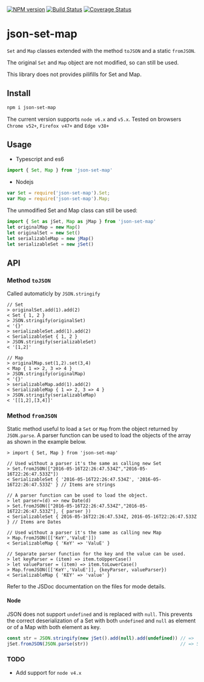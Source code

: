 [![NPM version](https://img.shields.io/npm/v/json-set-map.svg?style=flat)](https://www.npmjs.com/package/json-set-map)
[![Build Status](https://travis-ci.org/CaselIT/json-set-map.svg?branch=master)](https://travis-ci.org/CaselIT/json-set-map)
[![Coverage Status](https://coveralls.io/repos/github/CaselIT/json-set-map/badge.svg?branch=master)](https://coveralls.io/github/CaselIT/json-set-map?branch=master)
# json-set-map
`Set` and `Map` classes extended with the method `toJSON` and a static `fromJSON`.

The original `Set` and `Map` object are not modified, so can still be used.

This library does not provides pilifills for Set and Map.

## Install
```sh
npm i json-set-map
```
The current version supports `node v6.x` and `v5.x`. Tested on browsers `Chrome v52+`, `Firefox v47+` and `Edge v38+`

## Usage
* Typescript and es6

```ts
import { Set, Map } from 'json-set-map'
```
* Nodejs

```js
var Set = require('json-set-map').Set;
var Map = require('json-set-map').Map;
```
The unmodified Set and Map class can still be used:

```ts
import { Set as jSet, Map as jMap } from 'json-set-map'
let originalMap = new Map()
let originalSet = new Set()
let serializableMap = new jMap()
let serializableSet = new jSet()
```

## API

### Method `toJSON`

Called automaticly by `JSON.stringify`
```
// Set
> originalSet.add(1).add(2)
< Set { 1, 2 }
> JSON.stringify(originalSet)
< '{}'
> serializableSet.add(1).add(2)
< SerializableSet { 1, 2 }
> JSON.stringify(serializableSet)
< '[1,2]'

// Map
> originalMap.set(1,2).set(3,4)
< Map { 1 => 2, 3 => 4 }
> JSON.stringify(originalMap)
< '{}'
> serializableMap.add(1).add(2)
< SerializableMap { 1 => 2, 3 => 4 }
> JSON.stringify(serializableMap)
< '[[1,2],[3,4]]'
```

### Method `fromJSON`
Static method useful to load a `Set` or `Map` from the object returned by `JSON.parse`. A parser function can be used to load the objects of the array as shown in the example below. 
```
> import { Set, Map } from 'json-set-map'

// Used without a parser it's the same as calling new Set
> Set.fromJSON(["2016-05-16T22:26:47.534Z","2016-05-16T22:26:47.533Z"])
< SerializableSet { '2016-05-16T22:26:47.534Z', '2016-05-16T22:26:47.533Z' } // Items are strings

// A parser function can be used to load the object.
> let parser=(d) => new Date(d)
> Set.fromJSON(["2016-05-16T22:26:47.534Z","2016-05-16T22:26:47.533Z"], { parser })
< SerializableSet { 2016-05-16T22:26:47.534Z, 2016-05-16T22:26:47.533Z } // Items are Dates

// Used without a parser it's the same as calling new Map 
> Map.fromJSON([['KeY','ValuE']])
< SerializableMap { 'KeY' => 'ValuE' }

// Separate parser function for the key and the value can be used.
> let keyParser = (item) => item.toUpperCase()
> let valueParser = (item) => item.toLowerCase()
> Map.fromJSON([['KeY','ValuE']], {keyParser, valueParser})
< SerializableMap { 'KEY' => 'value' }
```

Refer to the JSDoc documentation on the files for mode details.

#### Node
JSON does not support `undefined` and is replaced with `null`. This prevents the correct deserialization of a Set with both `undefined` and `null` as element or of a Map with both element as key. 

```ts
const str = JSON.stringify(new jSet().add(null).add(undefined)) // => '[null,null]'
jSet.fromJSON(JSON.parse(str))                                  // => SerializableSet { null }
```


### TODO
* Add support for `node v4.x`
